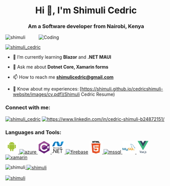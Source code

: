 <h1 align="center">Hi 👋, I'm Shimuli Cedric</h1>
<h3 align="center">Am a Software developer from Nairobi, Kenya</h3>
<img align="right" alt="Coding" width="400" src="https://www.techbabble.zone/content/images/2021/07/46207-programmer-1.gif"/>

<p align="left"> <img src="https://komarev.com/ghpvc/?username=shimuli&label=Profile%20views&color=0e75b6&style=flat" alt="shimuli" /> </p>

<p align="left"> <a href="https://twitter.com/shimuli_cedric" target="blank"><img src="https://img.shields.io/twitter/follow/shimuli_cedric?logo=twitter&style=for-the-badge" alt="shimuli_cedric" /></a> </p>

- 🌱 I’m currently learning **Blazor** and **.NET MAUI**

- 💬 Ask me about **Dotnet Core, Xamarin forms**

- 📫 How to reach me **shimulicedric@gmail.com**

- 📄 Know about my experiences: [https://shimuli.github.io/cedricshimuli-website/images/cv.pdf](Shimuli Cedric Resume)

<h3 align="left">Connect with me:</h3>
<p align="left">
<a href="https://twitter.com/shimuli_cedric" target="blank"><img align="center" src="https://raw.githubusercontent.com/rahuldkjain/github-profile-readme-generator/master/src/images/icons/Social/twitter.svg" alt="shimuli_cedric" height="30" width="40" /></a>
<a href="https://linkedin.com/in/https://www.linkedin.com/in/cedric-shimuli-b24872151/" target="blank"><img align="center" src="https://raw.githubusercontent.com/rahuldkjain/github-profile-readme-generator/master/src/images/icons/Social/linked-in-alt.svg" alt="https://www.linkedin.com/in/cedric-shimuli-b24872151/" height="30" width="40" /></a>
</p>

<h3 align="left">Languages and Tools:</h3>
<p align="left"> 
  <a href="https://developer.android.com" target="_blank" rel="noreferrer"> <img src="https://raw.githubusercontent.com/devicons/devicon/master/icons/android/android-original-wordmark.svg" alt="android" width="40" height="40"/> </a> <a href="https://azure.microsoft.com/en-in/" target="_blank" rel="noreferrer"> <img src="https://www.vectorlogo.zone/logos/microsoft_azure/microsoft_azure-icon.svg" alt="azure" width="40" height="40"/> </a> 
</a> <a href="https://www.w3schools.com/cs/" target="_blank" rel="noreferrer"> <img src="https://raw.githubusercontent.com/devicons/devicon/master/icons/csharp/csharp-original.svg" alt="csharp" width="40" height="40"/> <a href="https://dotnet.microsoft.com/" target="_blank" rel="noreferrer"> <img src="https://raw.githubusercontent.com/devicons/devicon/master/icons/dot-net/dot-net-original-wordmark.svg" alt="dotnet" width="40" height="40"/> </a>
  <a href="https://firebase.google.com/" target="_blank" rel="noreferrer"> <img src="https://www.vectorlogo.zone/logos/firebase/firebase-icon.svg" alt="firebase" width="40" height="40"/></a> <a href="https://www.w3.org/html/" target="_blank" rel="noreferrer"> <img src="https://raw.githubusercontent.com/devicons/devicon/master/icons/html5/html5-original-wordmark.svg" alt="html5" width="40" height="40"/> </a><a href="https://www.microsoft.com/en-us/sql-server" target="_blank" rel="noreferrer"> <img src="https://www.svgrepo.com/show/303229/microsoft-sql-server-logo.svg" alt="mssql" width="40" height="40"/> </a> <a href="https://www.mysql.com/" target="_blank" rel="noreferrer"> <img src="https://raw.githubusercontent.com/devicons/devicon/master/icons/mysql/mysql-original-wordmark.svg" alt="mysql" width="40" height="40"/> </a> </a> <a href="https://vuejs.org/" target="_blank" rel="noreferrer"> <img src="https://raw.githubusercontent.com/devicons/devicon/master/icons/vuejs/vuejs-original-wordmark.svg" alt="vuejs" width="40" height="40"/> </a> <a href="https://dotnet.microsoft.com/apps/xamarin" target="_blank" rel="noreferrer"> <img src="https://raw.githubusercontent.com/detain/svg-logos/780f25886640cef088af994181646db2f6b1a3f8/svg/xamarin.svg" alt="xamarin" width="40" height="40"/> 
  

<p><img align="left" src="https://github-readme-stats.vercel.app/api/top-langs?username=shimuli&show_icons=true&locale=en&layout=compact" alt="shimuli" /></p>

<p>&nbsp;<img align="center" src="https://github-readme-stats.vercel.app/api?username=shimuli&show_icons=true&locale=en" alt="shimuli" /></p>

<p><img align="center" src="https://github-readme-streak-stats.herokuapp.com/?user=shimuli&" alt="shimuli" /></p>

